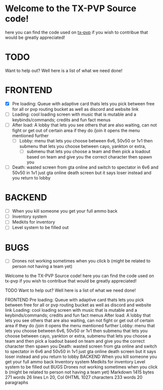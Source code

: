 # Welcome to the TX-PVP Source code!
here you can find the code used on [tx-pvp](https://servers.fivem.net/servers/detail/kperkd)
if you wish to contribue that would be greatly appreciated!

# TODO
Want to help out? Well here is a list of what we need done!
# FRONTEND

 - [X] Pre loading: Queue with adaptive card thats lets you pick between free for all or pvp routing bucket as well as discord and website link 
 - [ ] Loading: cool loading screen with music that is mutable and a keybinds/commands; credits and fun fact menus 
 - [ ] After load: A lobby that lets you see others that are also waiting, can not fight or get out of certain area if they do /join it opens the menu mentioned further
   - [ ] Lobby: menu that lets you choose between 6v6, 50v50 or 1v1 then submenu that lets you choose between cayo, yankton or extra, 
     - [ ] submenu that lets you choose a team and then pick a loadout based on team and give you the correct character then spawn you 
 - [ ] Death: wasted screen from gta online and switch to spectator in 6v6 and 50v50 in 1v1 just gta online death screen but it says loser instead and you return to lobby
# BACKEND
 - [ ] When you kill someone you get your full ammo back
 - [ ] Inventory system
 - [ ] Medkits for inventory
 - [ ] Level system
to be filled out

# BUGS

 - [ ] Drones not working sometimes when you click b (might be related to person not having a team yet)

 
Welcome to the TX-PVP Source code!
here you can find the code used on tx-pvp
if you wish to contribue that would be greatly appreciated!

TODO
Want to help out? Well here is a list of what we need done!

FRONTEND
 Pre loading: Queue with adaptive card thats lets you pick between free for all or pvp routing bucket as well as discord and website link
 Loading: cool loading screen with music that is mutable and a keybinds/commands; credits and fun fact menus
 After load: A lobby that lets you see others that are also waiting, can not fight or get out of certain area if they do /join it opens the menu mentioned further
 Lobby: menu that lets you choose between 6v6, 50v50 or 1v1 then submenu that lets you choose between cayo, yankton or extra,
 submenu that lets you choose a team and then pick a loadout based on team and give you the correct character then spawn you
 Death: wasted screen from gta online and switch to spectator in 6v6 and 50v50 in 1v1 just gta online death screen but it says loser instead and you return to lobby
BACKEND
 When you kill someone you get your full ammo back
 Inventory system
 Medkits for inventory
 Level system
to be filled out
BUGS
 Drones not working sometimes when you click b (might be related to person not having a team yet)
Markdown 1415 bytes 271 words 26 lines Ln 20, Col 0HTML 1027 characters 233 words 20 paragraphs
